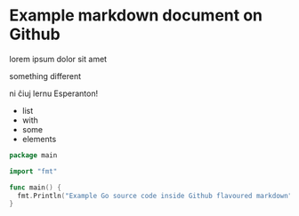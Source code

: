 # Example markdown document on Github

lorem ipsum dolor sit amet

something different

ni ĉiuj lernu Esperanton!

- list
- with
- some
- elements

```go
package main

import "fmt"

func main() {
  fmt.Println("Example Go source code inside Github flavoured markdown")
}
```
